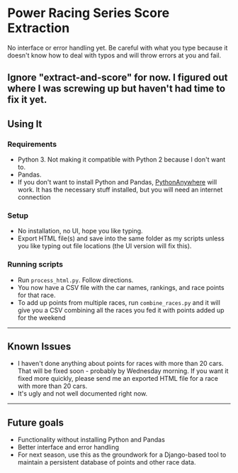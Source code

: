 # Power Racing Series Score Extraction

No interface or error handling yet. Be careful with what you type because it doesn't know how to deal with typos and will throw errors at you and fail.

Ignore "extract-and-score" for now. I figured out where I was screwing up but haven't had time to fix it yet.
---
## Using It

### Requirements

* Python 3. Not making it compatible with Python 2 because I don't want to.
* Pandas.
* If you don't want to install Python and Pandas, [PythonAnywhere](http://www.pythonanywhere.com) will work. It has the necessary stuff installed, but you will need an internet connection

### Setup

* No installation, no UI, hope you like typing.
* Export HTML file(s) and save into the same folder as my scripts unless you like typing out file locations (the UI version will fix this).

### Running scripts

* Run ```process_html.py```. Follow directions.
* You now have a CSV file with the car names, rankings, and race points for that race.
* To add up points from multiple races, run ```combine_races.py``` and it will give you a CSV combining all the races you fed it with points added up for the weekend
---
## Known Issues

* I haven't done anything about points for races with more than 20 cars. That will be fixed soon - probably by Wednesday morning. If you want it fixed more quickly, please send me an exported HTML file for a race with more than 20 cars. 
* It's ugly and not well documented right now.
---
## Future goals

* Functionality without installing Python and Pandas
* Better interface and error handling
* For next season, use this as the groundwork for a Django-based tool to maintain a persistent database of points and other race data.